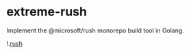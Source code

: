 # extreme-rush
Implement the @microsoft/rush monorepo build tool in Golang.

!.[rush](https://github.com/Microsoft/web-build-tools/blob/master/common/wiki-images/rush-logo.png?raw=true)
<br />
